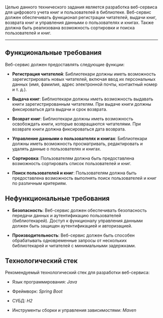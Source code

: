 Целью данного технического задания является разработка веб-сервиса для цифрового учета книг и пользователей в библиотеке. Веб-сервис должен обеспечивать функционал регистрации читателей, выдачи книг, возврата книг и управления данными о пользователях и книгах. Также должна быть реализована возможность сортировки и поиска пользователей и книг.

--------------------------------------------------------------
## Функциональные требования

Веб-сервис должен предоставлять следующие функции:

- **Регистрация читателей**: Библиотекари должны иметь возможность зарегистрировать новых читателей, включая ввод их персональных данных (имя, фамилия, адрес электронной почты, контактный номер и т. д.).

- **Выдача книг**: Библиотекари должны иметь возможность выдавать книги зарегистрированным читателям. При выдаче книги должны фиксироваться дата выдачи и срок возврата.

- **Возврат книг**: Библиотекари должны иметь возможность освобождать книги, которые возвращаются читателями. При возврате книги должна фиксироваться дата возврата.

- **Управление данными о пользователях и книгах**: Библиотекари должны иметь возможность просматривать, редактировать и удалять данные о пользователях и книгах.

- **Сортировка**: Пользователям должна быть предоставлена возможность сортировать список пользователей и книг.

- **Поиск пользователей и книг**: Пользователям должна быть предоставлена возможность выполнять поиск пользователей и книг по различным критериям.

## Нефункциональные требования

- **Безопасность**: Веб-сервис должен обеспечивать безопасность передачи данных и аутентификацию пользователей (библиотекарей). Доступ к функционалу управления данными должен быть защищен аутентификацией и авторизацией.

- **Производительность**: Веб-сервис должен быть способен обрабатывать одновременные запросы от нескольких библиотекарей и читателей с минимальными задержками.

## Технологический стек

Рекомендуемый технологический стек для разработки веб-сервиса:

- Язык программирования: *Java*

- Фреймворк: *Spring Boot*

- СУБД: *H2*

- Инструменты сборки и управления зависимостями: *Maven* 